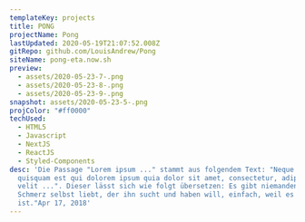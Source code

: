```yaml
---
templateKey: projects
title: PONG
projectName: Pong
lastUpdated: 2020-05-19T21:07:52.008Z
gitRepo: github.com/LouisAndrew/Pong
siteName: pong-eta.now.sh
preview:
  - assets/2020-05-23-7-.png
  - assets/2020-05-23-8-.png
  - assets/2020-05-23-9-.png
snapshot: assets/2020-05-23-5-.png
projColor: "#ff0000"
techUsed:
  - HTML5
  - Javascript
  - NextJS
  - ReactJS
  - Styled-Components
desc: 'Die Passage "Lorem ipsum ..." stammt aus folgendem Text: "Neque porro
  quisquam est qui dolorem ipsum quia dolor sit amet, consectetur, adipisci
  velit ...". Dieser lässt sich wie folgt übersetzen: Es gibt niemanden, der den
  Schmerz selbst liebt, der ihn sucht und haben will, einfach, weil es Schmerz
  ist."Apr 17, 2018'
---
```

